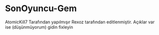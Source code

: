 # SonOyuncu-Gem

AtomicKill7 Tarafından yapılmışır Rexoz tarafından editlenmiştir.
Açıklar var ise (düşünmüyorum) gidin fixleyin
